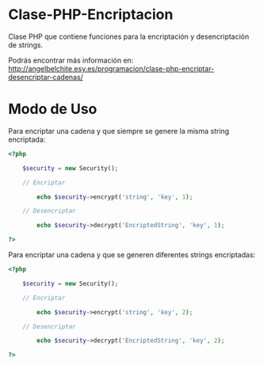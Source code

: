 Clase-PHP-Encriptacion
======================

Clase PHP que contiene funciones para la encriptación y desencriptación de strings.

Podrás encontrar más información en: http://angelbelchite.esy.es/programacion/clase-php-encriptar-desencriptar-cadenas/

Modo de Uso
===========

Para encriptar una cadena y que siempre se genere la misma string encriptada:

```php
<?php

	$security = new Security();

	// Encriptar

		echo $security->encrypt('string', 'key', 1);

	// Desencriptar

		echo $security->decrypt('EncriptedString', 'key', 1);

?>
```

Para encriptar una cadena y que se generen diferentes strings encriptadas:

```php
<?php

	$security = new Security();

	// Encriptar

		echo $security->encrypt('string', 'key', 2);

	// Desencriptar

		echo $security->decrypt('EncriptedString', 'key', 2);

?>
```
